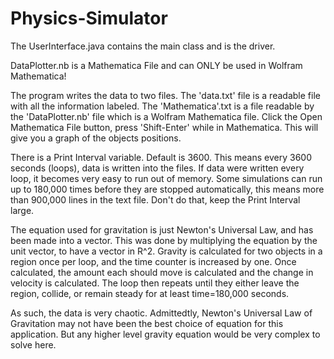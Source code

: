 # Physics-Simulator

The UserInterface.java contains the main class and is the driver. 

DataPlotter.nb is a Mathematica File and can ONLY be used in Wolfram Mathematica!

The program writes the data to two files. The 'data.txt' file is a readable file with all the information labeled. The 
'Mathematica'.txt is a file readable by the 'DataPlotter.nb' file which is a Wolfram Mathematica file. Click the Open Mathematica File 
button, press 'Shift-Enter' while in Mathematica. This will give you a graph of the objects positions. 


There is a Print Interval variable. Default is 3600. This means every 3600 seconds (loops), data is written into the files. If 
data were written every loop, it becomes very easy to run out of memory. Some simulations can run up to 180,000 times before 
they are stopped automatically, this means more than 900,000 lines in the text file. Don't do that, keep the Print Interval
large. 

The equation used for gravitation is just Newton's Universal Law, and has been made into a vector. This was done by multiplying
the equation by the unit vector, to have a vector in R^2. Gravity is calculated for two objects in a region once per loop, and
the time counter is increased by one. Once calculated, the amount each should move is calculated and the change in velocity is 
calculated. The loop then repeats until they either leave the region, collide, or remain steady for at least time=180,000 
seconds.  

As such, the data is very chaotic. Admittedtly, Newton's Universal Law of Gravitation may not have been the best choice of
equation for this application. But any higher level gravity equation would be very complex to solve here.

